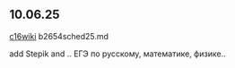 

## 10.06.25
[c16wiki](https://mlapinm.github.io/c16wiki/)
b2654sched25.md



add
Stepik and ..
ЕГЭ по русскому, математике, физике..
